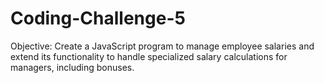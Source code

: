 # Coding-Challenge-5
Objective: Create a JavaScript program to manage employee salaries and extend its functionality to handle specialized salary calculations for managers, including bonuses.

